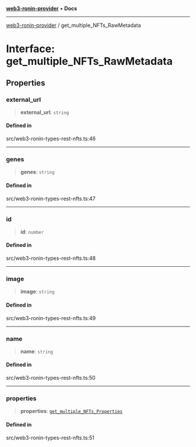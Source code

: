 [**web3-ronin-provider**](../README.md) • **Docs**

***

[web3-ronin-provider](../globals.md) / get\_multiple\_NFTs\_RawMetadata

# Interface: get\_multiple\_NFTs\_RawMetadata

## Properties

### external\_url

> **external\_url**: `string`

#### Defined in

src/web3-ronin-types-rest-nfts.ts:46

***

### genes

> **genes**: `string`

#### Defined in

src/web3-ronin-types-rest-nfts.ts:47

***

### id

> **id**: `number`

#### Defined in

src/web3-ronin-types-rest-nfts.ts:48

***

### image

> **image**: `string`

#### Defined in

src/web3-ronin-types-rest-nfts.ts:49

***

### name

> **name**: `string`

#### Defined in

src/web3-ronin-types-rest-nfts.ts:50

***

### properties

> **properties**: [`get_multiple_NFTs_Properties`](get_multiple_NFTs_Properties.md)

#### Defined in

src/web3-ronin-types-rest-nfts.ts:51
